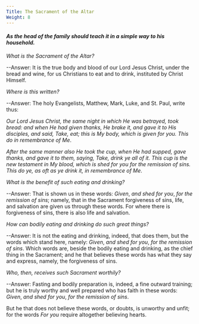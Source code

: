 ```yaml
---
Title: The Sacrament of the Altar
Weight: 8
---
```


#### _As the head of the family should teach it in a simple way to his household._

_What is the Sacrament of the Altar?_

--Answer: It is the true body and blood of our Lord Jesus Christ, under the
bread and wine, for us Christians to eat and to drink, instituted
by Christ Himself.

_Where is this written?_

--Answer: The holy Evangelists, Matthew, Mark, Luke, and St. Paul, write thus:

_Our Lord Jesus Christ, the same night in which He was betrayed,
took bread: and when He had given thanks, He brake
it, and gave it to His disciples, and said,
Take, eat; this is My body, which is given
for you. This do in remembrance of Me_.

_After the same manner also He took the cup, when He had supped,
gave thanks, and gave it to them, saying,
Take, drink ye all of it. This cup is the new testament
in My blood, which is shed for you for the remission
of sins. This do ye, as oft as ye drink it, in
remembrance of Me_.

_What is the benefit of such eating and drinking?_

--Answer: That is shown us in these words: _Given_, _and shed for
you_, _for the remission of sins_; namely, that in
the Sacrament forgiveness of sins, life, and salvation are given
us through these words. For where there is forgiveness of sins,
there is also life and salvation.

_How can bodily eating and drinking do such great things?_

--Answer: It is
not the eating and drinking, indeed, that does them, but the
words which stand here, namely: _Given_, _and shed
for you_, _for the remission of sins_. Which words
are, beside the bodily eating and drinking, as the chief thing
in the Sacrament; and he that believes these words has what
they say and express, namely, the forgiveness of sins.

_Who, then, receives such Sacrament worthily?_

--Answer: Fasting and bodily preparation is, indeed, a fine outward training;
but he is truly worthy and well prepared who has faith in these
words: _Given_, _and shed for you_, _for the
remission of sins_.

But he that does not believe these words, or doubts, is unworthy
and unfit; for the words _For you_ require altogether
believing hearts.

&nbsp;

&nbsp;
